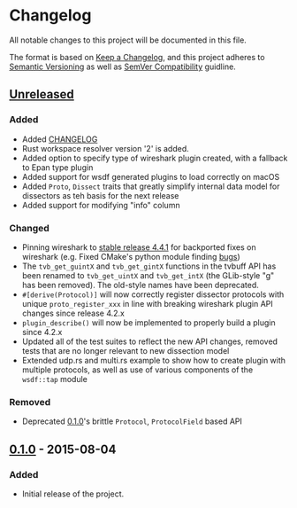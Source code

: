 # Changelog

All notable changes to this project will be documented in this file.

The format is based on [Keep a Changelog](https://keepachangelog.com/en/1.1.0/),
and this project adheres to [Semantic Versioning](https://semver.org/spec/v2.0.0.html) as well as [SemVer Compatibility](https://doc.rust-lang.org/cargo/reference/semver.html) guidline.

<!-- 
Guiding Principles:

- Changelogs are for humans, not machines.
- There should be an entry for every single version.
- The same types of changes should be grouped.
- Versions and sections should be linkable.
- The latest version comes first.
- The release date of each version is displayed.

Types of changes:

- Added: for new features.
- Changed: for changes in existing functionality.
- Deprecated: for soon-to-be removed features.
- Removed: for now removed features.
- Fixed: for any bug fixes.
- Security: in case of vulnerabilities.
 -->

## [Unreleased]

### Added

- Added [CHANGELOG](https://github.com/amitrahman1026/wsdf/pull/2)
- Rust workspace resolver version '2' is added.
- Added option to specify type of wireshark plugin created, with a fallback to Epan type plugin
- Added support for wsdf generated plugins to load correctly on macOS
- Added `Proto`, `Dissect` traits that greatly simplify internal data model for dissectors as teh basis for the next release
- Added support for modifying "info" column

### Changed

- Pinning wireshark to [stable release 4.4.1](https://gitlab.com/wireshark/wireshark/-/tags/wireshark-4.4.1) for backported fixes on wireshark (e.g. Fixed CMake's python module finding [bugs](https://gitlab.com/wireshark/wireshark/-/commit/601bf39e6b2eaff9e77588ff1b1a8a987dad404d))
- The `tvb_get_guintX` and `tvb_get_gintX` functions in the tvbuff API has been renamed to `tvb_get_uintX` and `tvb_get_intX` (the GLib-style "g" has been removed). The old-style names have been deprecated.
- `#[derive(Protocol)]` will now correctly register dissector protocols with unique `proto_register_xxx` in line with breaking wireshark plugin API changes since release 4.2.x
- `plugin_describe()` will now be implemented to properly build a plugin since 4.2.x
- Updated all of the test suites to reflect the new API changes, removed tests that are no longer relevant to new dissection model
- Extended udp.rs and multi.rs example to show how to create plugin with multiple protocols, as well as use of various components of the `wsdf::tap` module

### Removed

- Deprecated [0.1.0]'s brittle `Protocol`, `ProtocolField` based API

## [0.1.0] - 2015-08-04

### Added

- Initial release of the project.

[unreleased]: https://github.com/amitrahman1026/wsdf
[0.1.0]: https://github.com/ghpr-asia/wsdf 
<!-- #TODO: Add release tag for current version of wsdf on ghpr -->

